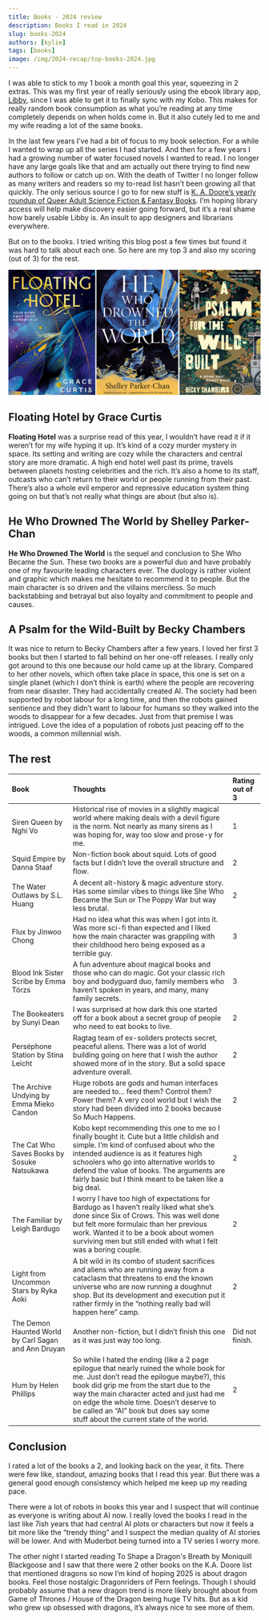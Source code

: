 ```yaml
---  
title: Books - 2024 review  
description: Books I read in 2024  
slug: books-2024  
authors: [kylie]  
tags: [books]  
image: /img/2024-recap/top-books-2024.jpg  
---
```


I was able to stick to my 1 book a month goal this year, squeezing in 2 extras. This was my first year of really seriously using the ebook library app, [Libby](https://en.wikipedia.org/wiki/Libby_(service)), since I was able to get it to finally sync with my Kobo. This makes for really random book consumption as what you’re reading at any time completely depends on when holds come in. But it also cutely led to me and my wife reading a lot of the same books.

In the last few years I’ve had a bit of focus to my book selection. For a while I wanted to wrap up all the series I had started. And then for a few years I had a growing number of water focused novels I wanted to read. I no longer have any large goals like that and am actually out there trying to find new authors to follow or catch up on. With the death of Twitter I no longer follow as many writers and readers so my to-read list hasn’t been growing all that quickly. The only serious source I go to for new stuff is [K. A. Doore’s yearly roundup of Queer Adult Science Fiction & Fantasy Books](https://kadoore.com/2024/12/14/2024-queer-adult-science-fiction-fantasy-books/). I’m hoping library access will help make discovery easier going forward, but it’s a real shame how barely usable Libby is. An insult to app designers and librarians everywhere.

But on to the books. I tried writing this blog post a few times but found it was hard to talk about each one. So here are my top 3 and also my scoring (out of 3) for the rest.

![](/img/2024-recap/top-books-2024.jpg)

<!-- truncate -->

## Floating Hotel by Grace Curtis

**Floating Hotel** was a surprise read of this year, I wouldn’t have read it if it weren’t for my wife hyping it up. It’s kind of a cozy murder mystery in space. Its setting and writing are cozy while the characters and central story are more dramatic. A high end hotel well past its prime, travels between planets hosting celebrities and the rich. It’s also a home to its staff, outcasts who can’t return to their world or people running from their past. There’s also a whole evil emperor and repressive education system thing going on but that’s not really what things are about (but also is). 

## He Who Drowned The World by Shelley Parker-Chan

**He Who Drowned The World** is the sequel and conclusion to She Who Became the Sun. These two books are a powerful duo and have probably one of my favourite leading characters ever. The duology is rather violent and graphic which makes me hesitate to recommend it to people. But the main character is so driven and the villains merciless. So much backstabbing and betrayal but also loyalty and commitment to people and causes.

## A Psalm for the Wild-Built by Becky Chambers

It was nice to return to Becky Chambers after a few years. I loved her first 3 books but then I started to fall behind on her one-off releases. I really only got around to this one because our hold came up at the library. Compared to her other novels, which often take place in space, this one is set on a single planet (which I don’t think is earth) where the people are recovering from near disaster. They had accidentally created AI. The society had been supported by robot labour for a long time, and then the robots gained sentience and they didn’t want to labour for humans so they walked into the woods to disappear for a few decades. Just from that premise I was intrigued. Love the idea of a population of robots just peacing off to the woods, a common millennial wish. 

## The rest

|Book | Thoughts | Rating out of 3|
| :---- | :---- | :---- |
| Siren Queen by Nghi Vo | Historical rise of movies in a slightly magical world where making deals with a devil figure is the norm. Not nearly as many sirens as I was hoping for, way too slow and prose-y for me. | 1 |
| Squid Empire by  Danna Staaf  | Non-fiction book about squid. Lots of good facts but I didn’t love the overall structure and flow. | 2 |
| The Water Outlaws by S.L. Huang | A decent alt-history & magic adventure story. Has some similar vibes to things like She Who Became the Sun or The Poppy War but way less brutal. | 2 |
| Flux by Jinwoo Chong  | Had no idea what this was when I got into it. Was more sci-fi than expected and I liked how the main character was grappling with their childhood hero being exposed as a terrible guy. | 3 |
| Blood Ink Sister Scribe by Emma Törzs  | A fun adventure about magical books and those who can do magic. Got your classic rich boy and bodyguard duo, family members who haven’t spoken in years, and many, many family secrets. | 3 |
| The Bookeaters by Sunyi Dean  | I was surprised at how dark this one started off for a book about a secret group of people who need to eat books to live. | 2 |
| Perséphone Station by Stina Leicht | Ragtag team of ex-soliders protects secret, peaceful aliens. There was a lot of world building going on here that I wish the author showed more of in the story. But a solid space adventure overall. | 2 |
| The Archive Undying by Emma Mieko Candon | Huge robots are gods and human interfaces are needed to… feed them? Control them? Power them? A very cool world but I wish the story had been divided into 2 books because So Much Happens. | 2 |
| The Cat Who Saves Books by Sosuke Natsukawa  | Kobo kept recommending this one to me so I finally bought it. Cute but a little childish and simple. I’m kind of confused about who the intended audience is as it features high schoolers who go into alternative worlds to defend the value of books. The arguments are fairly basic but I think meant to be taken like a big deal. | 2 |
| The Familiar by Leigh Bardugo | I worry I have too high of expectations for Bardugo as I haven’t really liked what she’s done since Six of Crows. This was well done but felt more formulaic than her previous work. Wanted it to be a book about women surviving men but still ended with what I felt was a boring couple. | 2 |
| Light from Uncommon Stars by Ryka Aoki | A bit wild in its combo of student sacrifices and aliens who are running away from a cataclasm that threatens to end the known universe who are now running a doughnut shop. But its development and execution put it rather firmly in the “nothing really bad will happen here” camp.  | 2 |
| The Demon Haunted World by Carl Sagan and Ann Druyan | Another non-fiction, but I didn’t finish this one as it was just way too long.  | Did not finish. |
| Hum by Helen Phillips  | So while I hated the ending (like a 2 page epilogue that nearly ruined the whole book for me. Just don’t read the epilogue maybe?), this book did grip me from the start due to the way the main character acted and just had me on edge the whole time. Doesn’t deserve to be called an “AI” book but does say some stuff about the current state of the world. | 2 |

## Conclusion

I rated a lot of the books a 2, and looking back on the year, it fits. There were few like, standout, amazing books that I read this year. But there was a general good enough consistency which helped me keep up my reading pace.

There were a lot of robots in books this year and I suspect that will continue as everyone is writing about AI now. I really loved the books I read in the last like 7ish years that had central AI plots or characters but now it feels a bit more like the “trendy thing” and I suspect the median quality of AI stories will be lower. And with Muderbot being turned into a TV series I worry more.

The other night I started reading To Shape a Dragon's Breath by Moniquill Blackgoose and I saw that there were 2 other books on the K.A. Doore list that mentioned dragons so now I’m kind of hoping 2025 is about dragon books. Feel those nostalgic Dragonriders of Pern feelings. Though I should probably assume that a new dragon trend is more likely brought about from Game of Thrones / House of the Dragon being huge TV hits. But as a kid who grew up obsessed with dragons, it’s always nice to see more of them.
